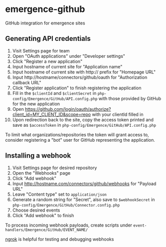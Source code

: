 # emergence-github
GitHub integration for emergence sites


## Generating API credentials

1. Visit Settings page for team
2. Open "OAuth applications" under "Developer settings"
3. Click "Register a new application"
4. Input hostname of current site for "Application name"
5. Input hostname of current site with http:// prefix for "Homepage URL"
6. Input http://hostname/connectors/github/oauth for "Authorization callback URL"
7. Click "Register application" to finish registering the application
8. Fill in the `$clientId` and `$clientSecret` in `php-config/Emergence/GitHub/API.config.php` with those provided by GitHub for the new application
9. Open https://github.com/login/oauth/authorize?client_id=MY_CLIENT_ID&scope=repo with your clientId filled in
10. Upon redirection back to the site, copy the access token printed and save as `$accessToken` in `php-config/Emergence/GitHub/API.config.php`

To limit what organizations/repositories the token will grant access to, consider registering a "bot" user for
GitHub representing the application.


## Installing a webhook

1. Visit Settings page for desired repository
2. Open the "Webhooks" page
3. Click "Add webhook"
4. Input http://hostname.com/connectors/github/webhooks for "Payload URL"
5. Leave "Content type" set to `application/json`
6. Generate a random string for "Secret", also save to `$webhookSecret` in `php-config/Emergence/GitHub/Connector.config.php`
7. Choose desired events
8. Click "Add webhook" to finish

To process incoming webhook payloads, create scripts under `event-handlers/Emergence/GitHub/EVENT_NAME/`

[ngrok](https://ngrok.com) is helpful for testing and debugging webhooks